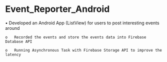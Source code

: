 # Event_Reporter_Android
•	Developed an Android App (ListView) for users to post interesting events around

    o	Recorded the events and store the events data into Firebase Database API
    
    o	Running Asynchronous Task with Firebase Storage API to improve the latency
